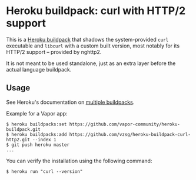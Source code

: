 Heroku buildpack: curl with HTTP/2 support
==========================================

This is a [Heroku buildpack](http://devcenter.heroku.com/articles/buildpacks) that shadows the system-provided `curl` executable and `libcurl` with a custom built version, most notably for its HTTP/2 support – provided by nghttp2.

It is not meant to be used standalone, just as an extra layer before the actual language buildpack.

Usage
-----

See Heroku's documentation on [multiple buildpacks](https://devcenter.heroku.com/articles/using-multiple-buildpacks-for-an-app).

Example for a Vapor app:

    $ heroku buildpacks:set https://github.com/vapor-community/heroku-buildpack.git
    $ heroku buildpacks:add https://github.com/vzsg/heroku-buildpack-curl-http2.git --index 1
    $ git push heroku master
    ...

You can verify the installation using the following command:

    $ heroku run "curl --version"
